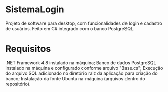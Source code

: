 # SistemaLogin
Projeto de software para desktop, com funcionalidades de login e cadastro de usuários. Feito em C# integrado com o banco PostgreSQL.

# Requisitos
.NET Framework 4.8 instalado na máquina;
Banco de dados PostgreSQL instalado na máquina e configurado conforme arquivo "Base.cs";
Execução do arquivo SQL adicionado no diretório raiz da aplicação para criação do banco;
Instalação da fonte Ubuntu na máquina (arquivos dentro do repositório).
